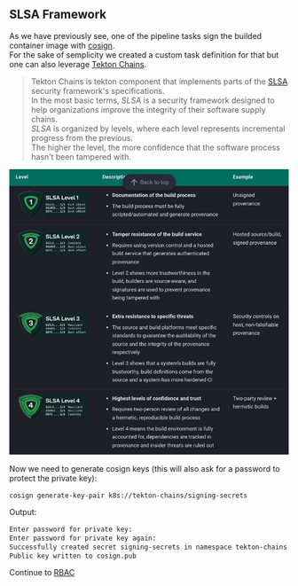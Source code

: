 ## SLSA Framework



As we have previously see, one of the pipeline tasks sign the builded container image with [cosign](https://docs.sigstore.dev/cosign/overview/).  
For the sake of semplicity we created a custom task definition for that but one can also leverage [Tekton Chains](https://tekton.dev/docs/chains/).

> Tekton Chains is tekton component that implements parts of the [SLSA](https://slsa.dev/) security framework's specifications.  
> In the most basic terms, *SLSA* is a security framework designed to help organizations improve the integrity of their software supply chains.  
> *SLSA* is organized by levels, where each level represents incremental progress from the previous.  
> The higher the level, the more confidence that the software process hasn’t been tampered with.  

![slsa levels](images/slsa-levels.png)

Now we need to generate cosign keys (this will also ask for a password to protect the private key):
```console
cosign generate-key-pair k8s://tekton-chains/signing-secrets
```  

Output:
```console
Enter password for private key: 
Enter password for private key again: 
Successfully created secret signing-secrets in namespace tekton-chains
Public key written to cosign.pub
```  


Continue to [RBAC](07-rbac.md)

